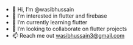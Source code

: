 - 👋 Hi, I’m @wasibhussain
- 👀 I’m interested in flutter and firebase
- 🌱 I’m currently learning flutter
- 💞️ I’m looking to collaborate on flutter projects
- 📫 Reach me out wasibhussain3@gmail.com

<!---
wasibhussain/wasibhussain is a ✨ special ✨ repository because its `README.md` (this file) appears on your GitHub profile.
You can click the Preview link to take a look at your changes.
--->
